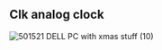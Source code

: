## Clk analog clock
![501521 DELL PC with xmas stuff (10)](https://github.com/Mahmoud46/web_simple_applications/assets/81241007/c6d56853-f0dd-41ad-8817-a90e29867f7a)
